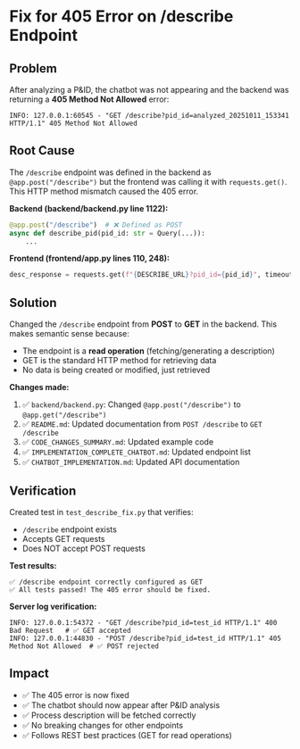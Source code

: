 # Fix for 405 Error on /describe Endpoint

## Problem
After analyzing a P&ID, the chatbot was not appearing and the backend was returning a **405 Method Not Allowed** error:

```
INFO: 127.0.0.1:60545 - "GET /describe?pid_id=analyzed_20251011_153341 HTTP/1.1" 405 Method Not Allowed
```

## Root Cause
The `/describe` endpoint was defined in the backend as `@app.post("/describe")` but the frontend was calling it with `requests.get()`. This HTTP method mismatch caused the 405 error.

**Backend (backend/backend.py line 1122):**
```python
@app.post("/describe")  # ❌ Defined as POST
async def describe_pid(pid_id: str = Query(...)):
    ...
```

**Frontend (frontend/app.py lines 110, 248):**
```python
desc_response = requests.get(f"{DESCRIBE_URL}?pid_id={pid_id}", timeout=60)  # ❌ Called with GET
```

## Solution
Changed the `/describe` endpoint from **POST** to **GET** in the backend. This makes semantic sense because:
- The endpoint is a **read operation** (fetching/generating a description)
- GET is the standard HTTP method for retrieving data
- No data is being created or modified, just retrieved

**Changes made:**
1. ✅ `backend/backend.py`: Changed `@app.post("/describe")` to `@app.get("/describe")`
2. ✅ `README.md`: Updated documentation from `POST /describe` to `GET /describe`
3. ✅ `CODE_CHANGES_SUMMARY.md`: Updated example code
4. ✅ `IMPLEMENTATION_COMPLETE_CHATBOT.md`: Updated endpoint list
5. ✅ `CHATBOT_IMPLEMENTATION.md`: Updated API documentation

## Verification
Created test in `test_describe_fix.py` that verifies:
- `/describe` endpoint exists
- Accepts GET requests
- Does NOT accept POST requests

**Test results:**
```
✅ /describe endpoint correctly configured as GET
✅ All tests passed! The 405 error should be fixed.
```

**Server log verification:**
```
INFO: 127.0.0.1:54372 - "GET /describe?pid_id=test_id HTTP/1.1" 400 Bad Request   # ✅ GET accepted
INFO: 127.0.0.1:44830 - "POST /describe?pid_id=test_id HTTP/1.1" 405 Method Not Allowed  # ✅ POST rejected
```

## Impact
- ✅ The 405 error is now fixed
- ✅ The chatbot should now appear after P&ID analysis
- ✅ Process description will be fetched correctly
- ✅ No breaking changes for other endpoints
- ✅ Follows REST best practices (GET for read operations)
